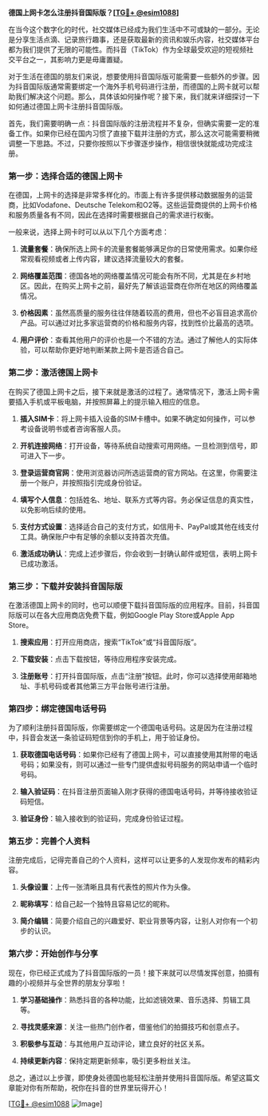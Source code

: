 **德国上网卡怎么注册抖音国际版？[[TG💪+ @esim1088](https://t.me/s/esim1088)]**

在当今这个数字化的时代，社交媒体已经成为我们生活中不可或缺的一部分。无论是分享生活点滴、记录旅行趣事，还是获取最新的资讯和娱乐内容，社交媒体平台都为我们提供了无限的可能性。而抖音（TikTok）作为全球最受欢迎的短视频社交平台之一，其影响力更是毋庸置疑。

对于生活在德国的朋友们来说，想要使用抖音国际版可能需要一些额外的步骤。因为抖音国际版通常需要绑定一个海外手机号码进行注册，而德国的上网卡就可以帮助我们解决这个问题。那么，具体该如何操作呢？接下来，我们就来详细探讨一下如何通过德国上网卡注册抖音国际版。

首先，我们需要明确一点：抖音国际版的注册流程并不复杂，但确实需要一定的准备工作。如果你已经在国内习惯了直接下载并注册的方式，那么这次可能需要稍微调整一下思路。不过，只要你按照以下步骤逐步操作，相信很快就能成功完成注册。

### 第一步：选择合适的德国上网卡

在德国，上网卡的选择是非常多样化的。市面上有许多提供移动数据服务的运营商，比如Vodafone、Deutsche Telekom和O2等。这些运营商提供的上网卡价格和服务质量各有不同，因此在选择时需要根据自己的需求进行权衡。

一般来说，选择上网卡时可以从以下几个方面考虑：

1. **流量套餐**：确保所选上网卡的流量套餐能够满足你的日常使用需求。如果你经常观看视频或者上传内容，建议选择流量较大的套餐。
   
2. **网络覆盖范围**：德国各地的网络覆盖情况可能会有所不同，尤其是在乡村地区。因此，在购买上网卡之前，最好先了解该运营商在你所在地区的网络覆盖情况。

3. **价格因素**：虽然高质量的服务往往伴随着较高的费用，但也不必盲目追求高价产品。可以通过对比多家运营商的价格和服务内容，找到性价比最高的选项。

4. **用户评价**：查看其他用户的评价也是一个不错的方法。通过了解他人的实际体验，可以帮助你更好地判断某款上网卡是否适合自己。

### 第二步：激活德国上网卡

在购买了德国上网卡之后，接下来就是激活的过程了。通常情况下，激活上网卡需要插入手机或平板电脑，并按照屏幕上的提示输入相应的信息。

1. **插入SIM卡**：将上网卡插入设备的SIM卡槽中。如果不确定如何操作，可以参考设备说明书或者咨询客服人员。

2. **开机连接网络**：打开设备，等待系统自动搜索可用网络。一旦检测到信号，即可进入下一步。

3. **登录运营商官网**：使用浏览器访问所选运营商的官方网站。在这里，你需要注册一个账户，并按照指引完成身份验证。

4. **填写个人信息**：包括姓名、地址、联系方式等内容。务必保证信息的真实性，以免影响后续的使用。

5. **支付方式设置**：选择适合自己的支付方式，如信用卡、PayPal或其他在线支付工具。确保账户中有足够的余额以支持首次充值。

6. **激活成功确认**：完成上述步骤后，你会收到一封确认邮件或短信，表明上网卡已成功激活。

### 第三步：下载并安装抖音国际版

在激活德国上网卡的同时，也可以顺便下载抖音国际版的应用程序。目前，抖音国际版可以在各大应用商店免费下载，例如Google Play Store或Apple App Store。

1. **搜索应用**：打开应用商店，搜索“TikTok”或“抖音国际版”。

2. **下载安装**：点击下载按钮，等待应用程序安装完成。

3. **注册账号**：打开抖音国际版，点击“注册”按钮。此时，你可以选择使用邮箱地址、手机号码或者其他第三方平台账号进行注册。

### 第四步：绑定德国电话号码

为了顺利注册抖音国际版，你需要绑定一个德国电话号码。这是因为在注册过程中，抖音会发送一条验证码短信到你的手机上，用于验证身份。

1. **获取德国电话号码**：如果你已经有了德国上网卡，可以直接使用其附带的电话号码；如果没有，则可以通过一些专门提供虚拟号码服务的网站申请一个临时号码。

2. **输入验证码**：在抖音注册页面输入刚才获得的德国电话号码，并等待接收验证码短信。

3. **验证身份**：输入接收到的验证码，完成身份验证过程。

### 第五步：完善个人资料

注册完成后，记得完善自己的个人资料，这样可以让更多的人发现你发布的精彩内容。

1. **头像设置**：上传一张清晰且具有代表性的照片作为头像。

2. **昵称填写**：给自己起一个独特且容易记忆的昵称。

3. **简介编辑**：简要介绍自己的兴趣爱好、职业背景等内容，让别人对你有一个初步的认识。

### 第六步：开始创作与分享

现在，你已经正式成为了抖音国际版的一员！接下来就可以尽情发挥创意，拍摄有趣的小视频并与全世界的朋友分享啦！

1. **学习基础操作**：熟悉抖音的各种功能，比如滤镜效果、音乐选择、剪辑工具等。

2. **寻找灵感来源**：关注一些热门创作者，借鉴他们的拍摄技巧和创意点子。

3. **积极参与互动**：与其他用户互动评论，建立良好的社区关系。

4. **持续更新内容**：保持定期更新频率，吸引更多粉丝关注。

总之，通过以上步骤，即使身处德国也能轻松注册并使用抖音国际版。希望这篇文章能对你有所帮助，祝你在抖音的世界里玩得开心！

[[TG💪+ @esim1088](https://t.me/s/esim1088) ![Image](https://i.postimg.cc/4NQfJmqS/Snipaste-2025-05-13-00-14-12.png)]